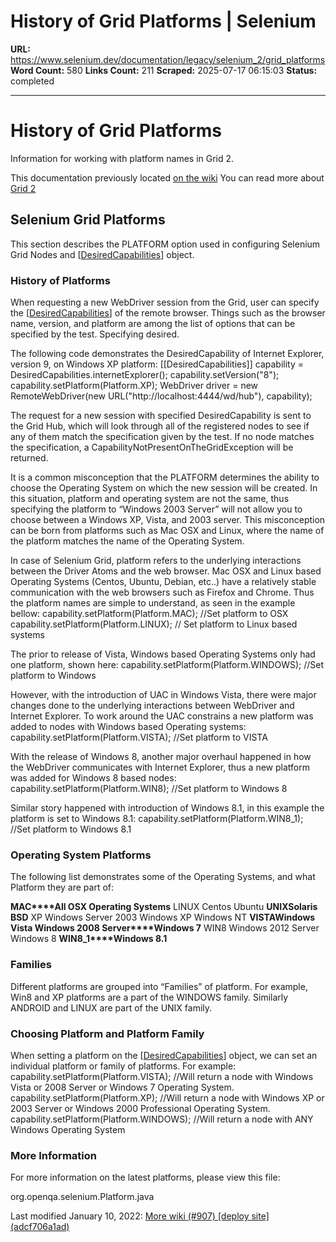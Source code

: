 # History of Grid Platforms | Selenium

**URL:** https://www.selenium.dev/documentation/legacy/selenium_2/grid_platforms
**Word Count:** 580
**Links Count:** 211
**Scraped:** 2025-07-17 06:15:03
**Status:** completed

---

# History of Grid Platforms

Information for working with platform names in Grid 2.

This documentation previously located [on the wiki](https://github.com/SeleniumHQ/selenium/wiki/Grid-Platforms)   You can read more about [Grid 2](https://www.selenium.dev/documentation/legacy/selenium_2/grid_2/)

## Selenium Grid Platforms

This section describes the PLATFORM option used in configuring Selenium Grid Nodes and \[[DesiredCapabilities](https://www.selenium.dev/documentation/legacy/selenium_2/DesiredCapabilities)\] object.

### History of Platforms

When requesting a new WebDriver session from the Grid, user can specify the \[[DesiredCapabilities](https://www.selenium.dev/documentation/legacy/selenium_2/DesiredCapabilities)\] of the remote browser. Things such as the browser name, version, and platform are among the list of options that can be specified by the test. Specifying desired.

The following code demonstrates the DesiredCapability of Internet Explorer, version 9, on Windows XP platform:               	[[DesiredCapabilities]] capability = DesiredCapabilities.internetExplorer();     	capability.setVersion("8");     	capability.setPlatform(Platform.XP);     	WebDriver driver = new RemoteWebDriver(new URL("http://localhost:4444/wd/hub"), capability);     

The request for a new session with specified DesiredCapability is sent to the Grid Hub, which will look through all of the registered nodes to see if any of them match the specification given by the test. If no node matches the specification, a CapabilityNotPresentOnTheGridException will be returned.

It is a common misconception that the PLATFORM determines the ability to choose the Operating System on which the new session will be created. In this situation, platform and operating system are not the same, thus specifying the platform to “Windows 2003 Server” will not allow you to choose between a Windows XP, Vista, and 2003 server. This misconception can be born from platforms such as Mac OSX and Linux, where the name of the platform matches the name of the Operating System.

In case of Selenium Grid, platform refers to the underlying interactions between the Driver Atoms and the web browser. Mac OSX and Linux based Operating Systems \(Centos, Ubuntu, Debian, etc..\) have a relatively stable communication with the web browsers such as Firefox and Chrome. Thus the platform names are simple to understand, as seen in the example bellow:                  capability.setPlatform(Platform.MAC);   //Set platform to OSX        capability.setPlatform(Platform.LINUX); // Set platform to Linux based systems     

The prior to release of Vista, Windows based Operating Systems only had one platform, shown here:               	capability.setPlatform(Platform.WINDOWS); //Set platform to Windows     

However, with the introduction of UAC in Windows Vista, there were major changes done to the underlying interactions between WebDriver and Internet Explorer. To work around the UAC constrains a new platform was added to nodes with Windows based Operating systems:               	capability.setPlatform(Platform.VISTA); //Set platform to VISTA     

With the release of Windows 8, another major overhaul happened in how the WebDriver communicates with Internet Explorer, thus a new platform was added for Windows 8 based nodes:               	capability.setPlatform(Platform.WIN8); //Set platform to Windows 8     

Similar story happened with introduction of Windows 8.1, in this example the platform is set to Windows 8.1:               	capability.setPlatform(Platform.WIN8_1); //Set platform to Windows 8.1     

### Operating System Platforms

The following list demonstrates some of the Operating Systems, and what Platform they are part of:

**MAC\*\*\*\*All OSX Operating Systems** LINUX Centos Ubuntu **UNIX****Solaris**** BSD** XP Windows Server 2003 Windows XP Windows NT **VISTA****Windows Vista**** Windows 2008 Server\*\*\*\*Windows 7** WIN8 Windows 2012 Server Windows 8 **WIN8\_1\*\*\*\*Windows 8.1**

### Families

Different platforms are grouped into “Families” of platform. For example, Win8 and XP platforms are a part of the WINDOWS family. Similarly ANDROID and LINUX are part of the UNIX family.

### Choosing Platform and Platform Family

When setting a platform on the \[[DesiredCapabilities](https://www.selenium.dev/documentation/legacy/selenium_2/DesiredCapabilities)\] object, we can set an individual platform or family of platforms. For example:                 	capability.setPlatform(Platform.VISTA); //Will return a node with Windows Vista or 2008 Server or Windows 7 Operating System.       	capability.setPlatform(Platform.XP);   //Will return a node with Windows XP or 2003 Server or Windows 2000 Professional Operating System.          	capability.setPlatform(Platform.WINDOWS); //Will return a node with ANY Windows Operating System     

### More Information

For more information on the latest platforms, please view this file:

org.openqa.selenium.Platform.java

Last modified January 10, 2022: [More wiki \(\#907\) \[deploy site\] \(adcf706a1ad\)](https://github.com/SeleniumHQ/seleniumhq.github.io/commit/adcf706a1ad907d028dc57d10201a265972432af)